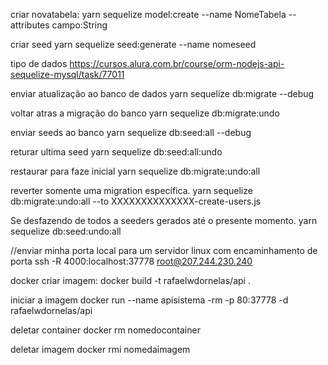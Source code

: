 criar novatabela:
yarn sequelize model:create --name NomeTabela --attributes campo:String

criar seed
yarn sequelize seed:generate --name nomeseed

tipo de dados https://cursos.alura.com.br/course/orm-nodejs-api-sequelize-mysql/task/77011

enviar atualização ao banco de dados
yarn sequelize db:migrate --debug

voltar atras a migração do banco
yarn sequelize db:migrate:undo

enviar seeds ao banco
yarn sequelize db:seed:all --debug

returar ultima seed
yarn sequelize db:seed:all:undo

restaurar para faze inicial
yarn sequelize db:migrate:undo:all

reverter somente uma migration específica.
yarn sequelize db:migrate:undo:all --to XXXXXXXXXXXXXX-create-users.js

Se desfazendo de todos a seeders gerados até o presente momento.
yarn sequelize db:seed:undo:all

//enviar minha porta local para um servidor linux com encaminhamento de porta
ssh -R 4000:localhost:37778 root@207.244.230.240

docker
criar imagem:
docker build -t rafaelwdornelas/api .

iniciar a imagem
docker run --name apisistema -rm -p 80:37778 -d rafaelwdornelas/api

deletar container
docker rm nomedocontainer

deletar imagem
docker rmi nomedaimagem
